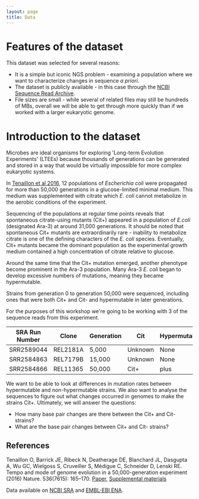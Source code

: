 ```yaml
---
layout: page
title: Data
---
```


# Features of the dataset  

This dataset was selected for several reasons:

* It is a simple but iconic NGS problem - examining a population where we want to characterize changes in sequence *a priori*.
* The dataset is publicly available - in this case through the [NCBI Sequence Read Archive](http://www.ncbi.nlm.nih.gov/sra).
* File sizes are small - while several of related files may still be hundreds of MBs, overall we will be able to get through more quickly than if we worked with a larger eukaryotic genome.

# Introduction to the dataset  

Microbes are ideal organisms for exploring 'Long-term Evolution Experiments' (LTEEs) because thousands of generations can be generated and stored in a way that would be virtually impossible for more complex eukaryotic systems. 

In [Tenaillon et al 2016](https://www.ncbi.nlm.nih.gov/pmc/articles/PMC4988878/), 12 populations of *Escherichia coli* were propagated for more than 50,000 generations in a glucose-limited minimal medium. This medium was supplemented with citrate which *E. coli* cannot metabolize in the aerobic conditions of the experiment. 

Sequencing of the populations at regular time points reveals that spontaneous citrate-using mutants (Cit+) appeared in a population of *E.coli* (designated Ara-3) at around 31,000 generations. It should be noted that spontaneous Cit+ mutants are extraordinarily rare - inability to metabolize citrate is one of the defining characters of the *E. coli* species. Eventually, Cit+ mutants became the dominant population as the experimental growth medium contained a high concentration of citrate relative to glucose. 

Around the same time that the Cit+ mutation emerged, another phenotype become prominent in the Ara-3 population. Many Ara-3 *E. coli* began to develop excessive numbers of mutations, meaning they became hypermutable. 

Strains from generation 0 to generation 50,000 were sequenced, including ones that were both Cit+ and Cit- and hypermutable in later generations.  

For the purposes of this workshop we're going to be working with 3 of the sequence reads from this experiment. 

| SRA Run Number | Clone | Generation | Cit  | Hypermutable | Read Length | Sequencing Depth |
| -------------- | ----- | ---------- | ---- | ----- |-------|--------| 
| SRR2589044 | REL2181A | 5,000 | Unknown | None |  150 | 60.2 |
| SRR2584863 | REL7179B | 15,000 | Unknown | None |  150 | 88 |
| SRR2584866 | REL11365 | 50,000 | Cit+ | plus |  150 | 138.3 |

We want to be able to look at differences in mutation rates between hypermutable and non-hypermutable strains. We also want to analyse the sequences to figure out what changes occurred in genomes to make the strains Cit+. Ultimately, we will answer the questions:  

- How many base pair changes are there between the Cit+ and Cit- strains?  
- What are the base pair changes between Cit+ and Cit- strains?  

## References  

Tenaillon O, Barrick JE, Ribeck N, Deatherage DE, Blanchard JL, Dasgupta A, Wu GC, Wielgoss S, Cruveiller S, Médigue C, Schneider D, Lenski RE.
Tempo and mode of genome evolution in a 50,000-generation experiment (2016) Nature. 536(7615): 165–170.
[Paper](https://www.ncbi.nlm.nih.gov/pmc/articles/PMC4988878/), [Supplemental materials](https://www.ncbi.nlm.nih.gov/pmc/articles/PMC4988878/#)  

Data available on [NCBI SRA](https://trace.ncbi.nlm.nih.gov/Traces/sra/?study=SRP064605) and [EMBL-EBI ENA](https://www.ebi.ac.uk/ena/data/view/PRJNA295606).
